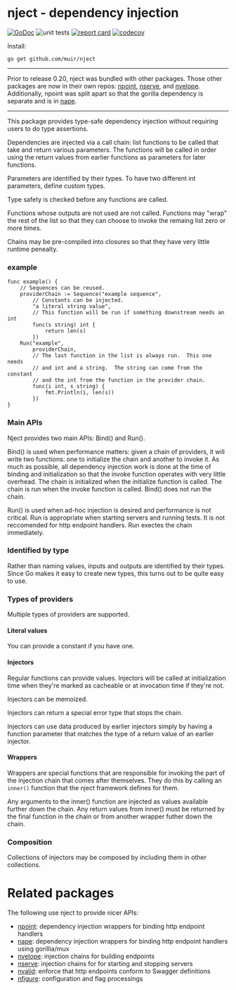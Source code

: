 # nject - dependency injection 

[![GoDoc](https://godoc.org/github.com/muir/nject?status.png)](https://pkg.go.dev/github.com/muir/nject)
![unit tests](https://github.com/muir/nject/actions/workflows/go.yml/badge.svg)
[![report card](https://goreportcard.com/badge/github.com/muir/nject)](https://goreportcard.com/report/github.com/muir/nject)
[![codecov](https://codecov.io/gh/muir/nject/branch/main/graph/badge.svg)](https://codecov.io/gh/muir/nject)

Install:

	go get github.com/muir/nject

---

Prior to release 0.20, nject was bundled with other packages.  Those
other packages are now in their own repos: 
[npoint](https://github.com/muir/npoint),
[nserve](https://github.com/muir/nserve), and
[nvelope](https://github.com/muir/nvelope).  Additionally, npoint
was split apart so that the gorilla dependency is separate and is in
[nape](https://github.com/muir/nape).

---

This package provides type-safe dependency injection without requiring
users to do type assertions.

Dependencies are injected via a call chain: list functions to be called
that take and return various parameters.  The functions will be called
in order using the return values from earlier functions as parameters
for later functions.

Parameters are identified by their types.  To have two different int
parameters, define custom types.

Type safety is checked before any functions are called.

Functions whose outputs are not used are not called.  Functions may
"wrap" the rest of the list so that they can choose to invoke the
remaing list zero or more times.

Chains may be pre-compiled into closures so that they have very little
runtime penealty.

### example

	func example() {
		// Sequences can be reused.
		providerChain := Sequence("example sequence",
			// Constants can be injected.
			"a literal string value",
			// This function will be run if something downstream needs an int
			func(s string) int {
				return len(s)
			})
		Run("example",
			providerChain,
			// The last function in the list is always run.  This one needs
			// and int and a string.  The string can come from the constant
			// and the int from the function in the provider chain.
			func(i int, s string) {
				fmt.Println(i, len(s))
			})
	}

### Main APIs

Nject provides two main APIs: Bind() and Run().

Bind() is used when performance matters: given a chain of providers,
it will write two functions: one to initialize the chain and another to
invoke it.  As much as possible, all dependency injection work is done
at the time of binding and initialization so that the invoke function
operates with very little overhead.  The chain is initialized when the
initialize function is called.  The chain is run when the invoke function
is called.  Bind() does not run the chain.

Run() is used when ad-hoc injection is desired and performance is not
critical.  Run is appropriate when starting servers and running tests.
It is not reccomended for http endpoint handlers.  Run exectes the
chain immediately.

### Identified by type

Rather than naming values, inputs and outputs are identified by their types.  
Since Go makes it easy to create new types, this turns out to be quite easy to use.

### Types of providers

Multiple types of providers are supported.

#### Literal values

You can provide a constant if you have one.

#### Injectors

Regular functions can provide values.  Injectors will be called at
initialization time when they're marked as cacheable or at invocation
time if they're not.

Injectors can be memoized.

Injectors can return a special error type that stops the chain.

Injectors can use data produced by earlier injectors simply by having
a function parameter that matches the type of a return value of an
earlier injector.

#### Wrappers

Wrappers are special functions that are responsible for invoking
the part of the injection chain that comes after themselves.  They
do this by calling an `inner()` function that the nject framework
defines for them.

Any arguments to the inner() function are injected as values available
further down the chain.  Any return values from inner() must be returned
by the final function in the chain or from another wrapper futher down
the chain.

### Composition

Collections of injectors may be composed by including them in
other collections.

# Related packages

The following use nject to provide nicer APIs:

- [npoint](https://github.com/muir/npoint): dependency injection wrappers for binding http endpoint handlers
- [nape](https://github.com/muir/nape): dependency injection wrappers for binding http endpoint handlers using gorillia/mux
- [nvelope](https://github.com/muir/nvelope): injection chains for building endpoints
- [nserve](https://github.com/muir/nserve): injection chains for for starting and stopping servers
- [nvalid](https://github.com/muir/nvalid): enforce that http endpoints conform to Swagger definitions
- [nfigure](https://github.com/muir/nfigure): configuration and flag processings

